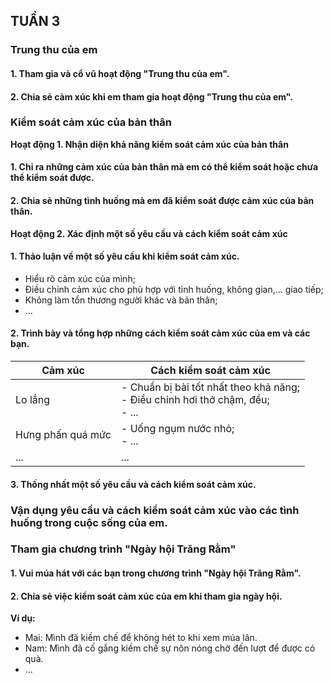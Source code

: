 ## TUẦN 3

### Trung thu của em

#### 1. Tham gia và cổ vũ hoạt động "Trung thu của em".
#### 2. Chia sẻ cảm xúc khi em tham gia hoạt động "Trung thu của em".

### Kiểm soát cảm xúc của bản thân

**Hoạt động 1. Nhận diện khả năng kiểm soát cảm xúc của bản thân**

#### 1. Chỉ ra những cảm xúc của bản thân mà em có thể kiểm soát hoặc chưa thể kiểm soát được.

#### 2. Chia sẻ những tình huống mà em đã kiểm soát được cảm xúc của bản thân.

**Hoạt động 2. Xác định một số yêu cầu và cách kiểm soát cảm xúc**

#### 1. Thảo luận về một số yêu cầu khi kiểm soát cảm xúc.

- Hiểu rõ cảm xúc của mình;
- Điều chỉnh cảm xúc cho phù hợp với tình huống, không gian,... giao tiếp;
- Không làm tổn thương người khác và bản thân;
- ...

#### 2. Trình bày và tổng hợp những cách kiểm soát cảm xúc của em và các bạn.

| Cảm xúc | Cách kiểm soát cảm xúc |
|---|---|
| Lo lắng | - Chuẩn bị bài tốt nhất theo khả năng;<br>- Điều chỉnh hơi thở chậm, đều;<br>- ... |
| Hưng phấn quá mức | - Uống ngụm nước nhỏ;<br>- ... |
| ... | ... |

#### 3. Thống nhất một số yêu cầu và cách kiểm soát cảm xúc.

### Vận dụng yêu cầu và cách kiểm soát cảm xúc vào các tình huống trong cuộc sống của em.

### Tham gia chương trình "Ngày hội Trăng Rằm"

#### 1. Vui múa hát với các bạn trong chương trình "Ngày hội Trăng Rằm".

#### 2. Chia sẻ việc kiểm soát cảm xúc của em khi tham gia ngày hội.

**Ví dụ:**
- Mai: Mình đã kiềm chế để không hét to khi xem múa lân.
- Nam: Mình đã cố gắng kiềm chế sự nôn nóng chờ đến lượt để được có quà.
- ...
